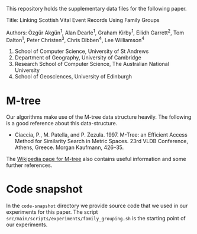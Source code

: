 
This repository holds the supplementary data files for the following paper.

Title: Linking Scottish Vital Event Records Using Family Groups

Authors: Özgür Akgün<sup>1</sup>, Alan Dearle<sup>1</sup>, Graham Kirby<sup>1</sup>, Eilidh Garrett<sup>2</sup>, Tom Dalton<sup>1</sup>, Peter Christen<sup>3</sup>, Chris Dibben<sup>4</sup>, Lee Williamson<sup>4</sup>

1. School of Computer Science, University of St Andrews
2. Department of Geography, University of Cambridge
3. Research School of Computer Science, The Australian National University
4. School of Geosciences, University of Edinburgh


# M-tree

Our algorithms make use of the M-tree data structure heavily.
The following is a good reference about this data-structure.

- Ciaccia, P., M. Patella, and P. Zezula. 1997. M-Tree: an Efficient Access Method for Similarity Search in Metric Spaces. 23rd VLDB Conference, Athens, Greece. Morgan Kaufmann, 426–35.

The [Wikipedia page for M-tree](https://en.wikipedia.org/wiki/M-tree) also contains useful information and some further references.


# Code snapshot

In the `code-snapshot` directory we provide source code that we used in our experiments for this paper.
The script `src/main/scripts/experiments/family_grouping.sh` is the starting point of our experiments.
